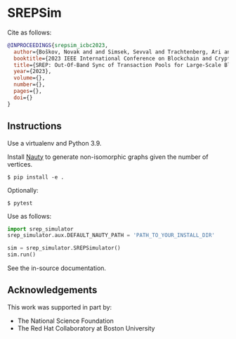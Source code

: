 # SREPSim

Cite as follows:
``` bibtex
@INPROCEEDINGS{srepsim_icbc2023,
  author={Boškov, Novak and and Simsek, Sevval and Trachtenberg, Ari and Starobinski, David},
  booktitle={2023 IEEE International Conference on Blockchain and Cryptocurrency (ICBC)},
  title={SREP: Out-Of-Band Sync of Transaction Pools for Large-Scale Blockchains},
  year={2023},
  volume={},
  number={},
  pages={},
  doi={}
}
```

## Instructions

Use a virtualenv and Python 3.9.

Install [Nauty](http://users.cecs.anu.edu.au/~bdm/nauty/) to generate
non-isomorphic graphs given the number of vertices.

``` shell
$ pip install -e .
```

Optionally:

``` shell
$ pytest
```

Use as follows:

``` python
import srep_simulator
srep_simulator.aux.DEFAULT_NAUTY_PATH = 'PATH_TO_YOUR_INSTALL_DIR'

sim = srep_simulator.SREPSimulator()
sim.run()
```

See the in-source documentation.

## Acknowledgements

This work was supported in part by:
+ The National Science Foundation
+ The Red Hat Collaboratory at Boston University
